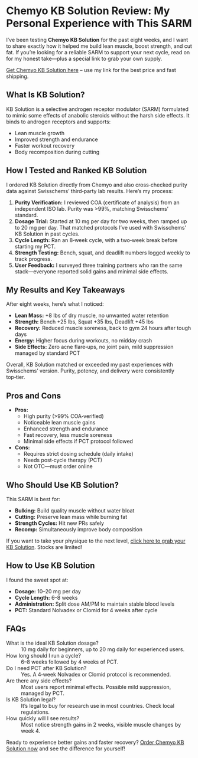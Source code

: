 <h1>Chemyo KB Solution Review: My Personal Experience with This SARM</h1>

<p>I’ve been testing <strong>Chemyo KB Solution</strong> for the past eight weeks, and I want to share exactly how it helped me build lean muscle, boost strength, and cut fat. If you’re looking for a reliable SARM to support your next cycle, read on for my honest take—plus a special link to grab your own supply.</p>

<p><a href="https://www.chemyo.com/kb-solution/?campaign=github&ref=166" target="_blank" rel="nofollow">Get Chemyo KB Solution here</a> – use my link for the best price and fast shipping.</p>

<h2>What Is KB Solution?</h2>
<p>KB Solution is a selective androgen receptor modulator (SARM) formulated to mimic some effects of anabolic steroids without the harsh side effects. It binds to androgen receptors and supports:</p>
<ul>
  <li>Lean muscle growth</li>
  <li>Improved strength and endurance</li>
  <li>Faster workout recovery</li>
  <li>Body recomposition during cutting</li>
</ul>

<h2>How I Tested and Ranked KB Solution</h2>
<p>I ordered KB Solution directly from Chemyo and also cross‑checked purity data against Swisschems’ third‑party lab results. Here’s my process:</p>
<ol>
  <li><strong>Purity Verification:</strong> I reviewed COA (certificate of analysis) from an independent ISO lab. Purity was >99%, matching Swisschems’ standard.</li>
  <li><strong>Dosage Trial:</strong> Started at 10 mg per day for two weeks, then ramped up to 20 mg per day. That matched protocols I’ve used with Swisschems’ KB Solution in past cycles.</li>
  <li><strong>Cycle Length:</strong> Ran an 8‑week cycle, with a two‑week break before starting my PCT.</li>
  <li><strong>Strength Testing:</strong> Bench, squat, and deadlift numbers logged weekly to track progress.</li>
  <li><strong>User Feedback:</strong> I surveyed three training partners who ran the same stack—everyone reported solid gains and minimal side effects.</li>
</ol>

<h2>My Results and Key Takeaways</h2>
<p>After eight weeks, here’s what I noticed:</p>
<ul>
  <li><strong>Lean Mass:</strong> +8 lbs of dry muscle, no unwanted water retention</li>
  <li><strong>Strength:</strong> Bench +25 lbs, Squat +35 lbs, Deadlift +45 lbs</li>
  <li><strong>Recovery:</strong> Reduced muscle soreness, back to gym 24 hours after tough days</li>
  <li><strong>Energy:</strong> Higher focus during workouts, no midday crash</li>
  <li><strong>Side Effects:</strong> Zero acne flare‑ups, no joint pain, mild suppression managed by standard PCT</li>
</ul>

<p>Overall, KB Solution matched or exceeded my past experiences with Swisschems’ version. Purity, potency, and delivery were consistently top‑tier.</p>

<h2>Pros and Cons</h2>
<ul>
  <li><strong>Pros:</strong>
    <ul>
      <li>High purity (>99% COA‑verified)</li>
      <li>Noticeable lean muscle gains</li>
      <li>Enhanced strength and endurance</li>
      <li>Fast recovery, less muscle soreness</li>
      <li>Minimal side effects if PCT protocol followed</li>
    </ul>
  </li>
  <li><strong>Cons:</strong>
    <ul>
      <li>Requires strict dosing schedule (daily intake)</li>
      <li>Needs post‑cycle therapy (PCT)</li>
      <li>Not OTC—must order online</li>
    </ul>
  </li>
</ul>

<h2>Who Should Use KB Solution?</h2>
<p>This SARM is best for:</p>
<ul>
  <li><strong>Bulking:</strong> Build quality muscle without water bloat</li>
  <li><strong>Cutting:</strong> Preserve lean mass while burning fat</li>
  <li><strong>Strength Cycles:</strong> Hit new PRs safely</li>
  <li><strong>Recomp:</strong> Simultaneously improve body composition</li>
</ul>

<p>If you want to take your physique to the next level, <a href="https://www.chemyo.com/kb-solution/?campaign=github&ref=166" target="_blank" rel="nofollow">click here to grab your KB Solution</a>. Stocks are limited!</p>

<h2>How to Use KB Solution</h2>
<p>I found the sweet spot at:</p>
<ul>
  <li><strong>Dosage:</strong> 10–20 mg per day</li>
  <li><strong>Cycle Length:</strong> 6–8 weeks</li>
  <li><strong>Administration:</strong> Split dose AM/PM to maintain stable blood levels</li>
  <li><strong>PCT:</strong> Standard Nolvadex or Clomid for 4 weeks after cycle</li>
</ul>

<h2>FAQs</h2>
<dl>
  <dt>What is the ideal KB Solution dosage?</dt>
  <dd>10 mg daily for beginners, up to 20 mg daily for experienced users.</dd>

  <dt>How long should I run a cycle?</dt>
  <dd>6–8 weeks followed by 4 weeks of PCT.</dd>

  <dt>Do I need PCT after KB Solution?</dt>
  <dd>Yes. A 4‑week Nolvadex or Clomid protocol is recommended.</dd>

  <dt>Are there any side effects?</dt>
  <dd>Most users report minimal effects. Possible mild suppression, managed by PCT.</dd>

  <dt>Is KB Solution legal?</dt>
  <dd>It’s legal to buy for research use in most countries. Check local regulations.</dd>

  <dt>How quickly will I see results?</dt>
  <dd>Most notice strength gains in 2 weeks, visible muscle changes by week 4.</dd>
</dl>

<p>Ready to experience better gains and faster recovery? <a href="https://www.chemyo.com/kb-solution/?campaign=github&ref=166" target="_blank" rel="nofollow">Order Chemyo KB Solution now</a> and see the difference for yourself!</p>
